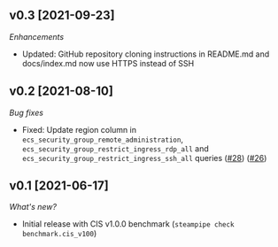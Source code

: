## v0.3 [2021-09-23]

_Enhancements_

- Updated: GitHub repository cloning instructions in README.md and docs/index.md now use HTTPS instead of SSH

## v0.2 [2021-08-10]

_Bug fixes_

- Fixed: Update region column in `ecs_security_group_remote_administration`, `ecs_security_group_restrict_ingress_rdp_all` and  `ecs_security_group_restrict_ingress_ssh_all` queries ([#28](https://github.com/turbot/steampipe-mod-alicloud-compliance/pull/28)) ([#26](https://github.com/turbot/steampipe-mod-alicloud-compliance/pull/26))



## v0.1 [2021-06-17]

_What's new?_

- Initial release with CIS v1.0.0 benchmark (`steampipe check benchmark.cis_v100`)
